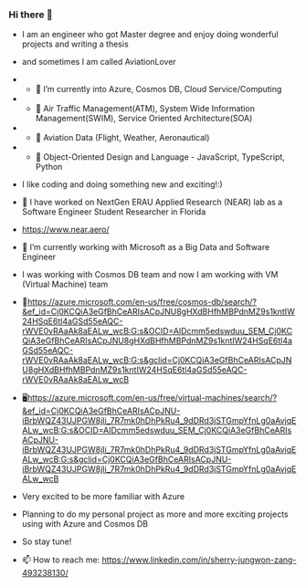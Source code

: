 ### Hi there 👋
- I am an engineer who got Master degree and enjoy doing wonderful projects and writing a thesis
- and sometimes I am called AviationLover
- - 🌱 I’m currently into Azure, Cosmos DB, Cloud Service/Computing
- - 🌱                    Air Traffic Management(ATM), System Wide Information Management(SWIM), Service Oriented Architecture(SOA)
- - 🌱                    Aviation Data (Flight, Weather, Aeronautical)
- - 🌱                    Object-Oriented Design and Language - JavaScript, TypeScript, Python
- I like coding and doing something new and exciting!:)


- 🔭 I have worked on NextGen ERAU Applied Research (NEAR) lab as a Software Engineer Student Researcher in Florida
- https://www.near.aero/


- 🔭 I’m currently working with Microsoft as a Big Data and Software Engineer
- I was working with Cosmos DB team and now I am working with VM (Virtual Machine) team
- 🔮https://azure.microsoft.com/en-us/free/cosmos-db/search/?&ef_id=Cj0KCQiA3eGfBhCeARIsACpJNU8gHXdBHfhMBPdnMZ9s1kntIW24HSqE6tl4aGSd55eAQC-rWVE0vRAaAk8aEALw_wcB:G:s&OCID=AIDcmm5edswduu_SEM_Cj0KCQiA3eGfBhCeARIsACpJNU8gHXdBHfhMBPdnMZ9s1kntIW24HSqE6tl4aGSd55eAQC-rWVE0vRAaAk8aEALw_wcB:G:s&gclid=Cj0KCQiA3eGfBhCeARIsACpJNU8gHXdBHfhMBPdnMZ9s1kntIW24HSqE6tl4aGSd55eAQC-rWVE0vRAaAk8aEALw_wcB
- 🖥https://azure.microsoft.com/en-us/free/virtual-machines/search/?&ef_id=Cj0KCQiA3eGfBhCeARIsACpJNU-iBrbWQZ43UJPGW8jIi_7R7mk0hDhPkRu4_9dDRd3jSTGmpYfnLg0aAvjqEALw_wcB:G:s&OCID=AIDcmm5edswduu_SEM_Cj0KCQiA3eGfBhCeARIsACpJNU-iBrbWQZ43UJPGW8jIi_7R7mk0hDhPkRu4_9dDRd3jSTGmpYfnLg0aAvjqEALw_wcB:G:s&gclid=Cj0KCQiA3eGfBhCeARIsACpJNU-iBrbWQZ43UJPGW8jIi_7R7mk0hDhPkRu4_9dDRd3jSTGmpYfnLg0aAvjqEALw_wcB
- Very excited to be more familiar with Azure 
- Planning to do my personal project as more and more exciting projects using with Azure and Cosmos DB
- So stay tune!



- 📫 How to reach me: https://www.linkedin.com/in/sherry-jungwon-zang-493238130/


<!--
- 🌱 I’m currently learning ...
- 👯 I’m looking to collaborate on ...
- 🤔 I’m looking for help with ...
- 💬 Ask me about ...
- 😄 Pronouns: ...
- ⚡ Fun fact: ...
-->
